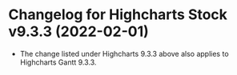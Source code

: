 # Changelog for Highcharts Stock v9.3.3 (2022-02-01)

- The change listed under Highcharts 9.3.3 above also applies to Highcharts Gantt 9.3.3.
